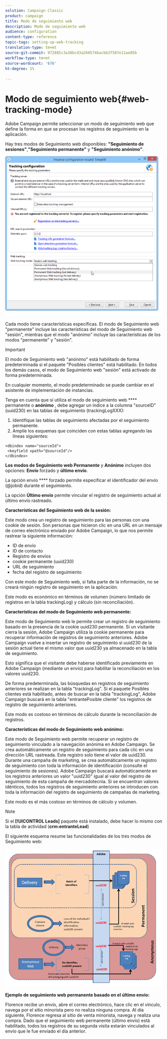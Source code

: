 ```yaml
---
solution: Campaign Classic
product: campaign
title: Modo de seguimiento web
description: Modo de seguimiento web
audience: configuration
content-type: reference
topic-tags: setting-up-web-tracking
translation-type: tm+mt
source-git-commit: 972885c3a38bcd3a260574bacbb3f507e11ae05b
workflow-type: tm+mt
source-wordcount: '676'
ht-degree: 1%

---
```



# Modo de seguimiento web{#web-tracking-mode}

Adobe Campaign permite seleccionar un modo de seguimiento web que define la forma en que se procesan los registros de seguimiento en la aplicación.

Hay tres modos de Seguimiento web disponibles: **&quot;Seguimiento de sesiones&quot;**,**&quot;Seguimiento permanente&quot;** y **&quot;Seguimiento anónimo&quot;**.

![](assets/s_ncs_install_deployment_wiz_tracking_mode.png)

Cada modo tiene características específicas. El modo de Seguimiento web &quot;permanente&quot; incluye las características del modo de Seguimiento web &quot;sesión&quot;, mientras que el modo &quot;anónimo&quot; incluye las características de los modos &quot;permanente&quot; y &quot;sesión&quot;.

>[!IMPORTANT]
>
>El modo de Seguimiento web &quot;anónimo&quot; está habilitado de forma predeterminada si el paquete &quot;Posibles clientes&quot; está habilitado. En todos los demás casos, el modo de Seguimiento web &quot;sesión&quot; está activado de forma predeterminada.
>
>En cualquier momento, el modo predeterminado se puede cambiar en el asistente de implementación de instancias.

Tenga en cuenta que si utiliza el modo de seguimiento web **** permanente o **anónimo** , debe agregar un índice a la columna &quot;sourceID&quot; (uuid230) en las tablas de seguimiento (trackingLogXXX):

1. Identifique las tablas de seguimiento afectadas por el seguimiento permanente.
1. Amplíe los esquemas que coinciden con estas tablas agregando las líneas siguientes:

```
<dbindex name="sourceId">
 <keyfield xpath="@sourceId"/>
</dbindex>
```

**Los modos de Seguimiento web Permanente** y **Anónimo** incluyen dos opciones: **Envío** forzado y **último envío**.

La opción envío **** forzado permite especificar el identificador del envío (@jobid) durante el seguimiento.

La opción **Último envío** permite vincular el registro de seguimiento actual al último envío rastreado.

**Características del Seguimiento web de la sesión:**

Este modo crea un registro de seguimiento para las personas con una cookie de sesión. Son personas que hicieron clic en una URL en un mensaje de correo electrónico enviado por Adobe Campaign, lo que nos permite rastrear la siguiente información:

* ID de envío
* ID de contacto
* Registro de envíos
* cookie permanente (uuid230)
* URL de seguimiento
* fecha del registro de seguimiento

Con este modo de Seguimiento web, si falta parte de la información, no se creará ningún registro de seguimiento en la aplicación.

Este modo es económico en términos de volumen (número limitado de registros en la tabla trackingLog) y cálculo (sin reconciliación).

**Características del modo de Seguimiento web permanente:**

Este modo de Seguimiento web le permite crear un registro de seguimiento basado en la presencia de la cookie uuid230 permanente. Si un visitante cierra la sesión, Adobe Campaign utiliza la cookie permanente para recuperar información de registros de seguimiento anteriores. Adobe Campaign vuelve a insertar un registro de seguimiento si uuid230 de la sesión actual tiene el mismo valor que uuid230 ya almacenado en la tabla de seguimiento.

Esto significa que el visitante debe haberse identificado previamente en Adobe Campaign (mediante un envío) para habilitar la reconciliación en los valores uuid230.

De forma predeterminada, las búsquedas en registros de seguimiento anteriores se realizan en la tabla &quot;trackingLog&quot;. Si el paquete Posibles clientes está habilitado, antes de buscar en la tabla &quot;trackingLog&quot;, Adobe Campaign buscará en la tabla &quot;entrantePosible cliente&quot; los registros de registro de seguimiento anteriores.

Este modo es costoso en términos de cálculo durante la reconciliación de registros.

**Características del modo de Seguimiento web anónimo:**

Este modo de Seguimiento web permite recuperar un registro de seguimiento vinculado a la navegación anónima en Adobe Campaign. Se crea automáticamente un registro de seguimiento para cada clic en una dirección URL rastreada. Este registro solo tiene el valor de uuid230. Durante una campaña de marketing, se crea automáticamente un registro de seguimiento con toda la información de identificación (consulte el seguimiento de sesiones). Adobe Campaign buscará automáticamente en los registros anteriores un valor &quot;uuid230&quot; igual al valor del registro de seguimiento de esta campaña de mercadotecnia. Si se encuentran valores idénticos, todos los registros de seguimiento anteriores se introducen con toda la información del registro de seguimiento de campañas de marketing.

Este modo es el más costoso en términos de cálculo y volumen.

>[!NOTE]
>
>Si el **[!UICONTROL Leads]** paquete está instalado, debe hacer lo mismo con la tabla de actividad (**crm:entranteLead**)

El siguiente esquema resume las funcionalidades de los tres modos de Seguimiento web:

![](assets/s_ncs_install_deployment_wiz_tracking_schema_mode.png)

**Ejemplo de seguimiento web permanente basado en el último envío:**

Florence recibe un envío, abre el correo electrónico, hace clic en el vínculo, navega por el sitio minorista pero no realiza ninguna compra. Al día siguiente, Florence regresa al sitio de venta minorista, navega y realiza una compra. Dado que el seguimiento web permanente (último envío) está habilitado, todos los registros de su segunda visita estarán vinculados al envío que le fue enviado el día anterior.
